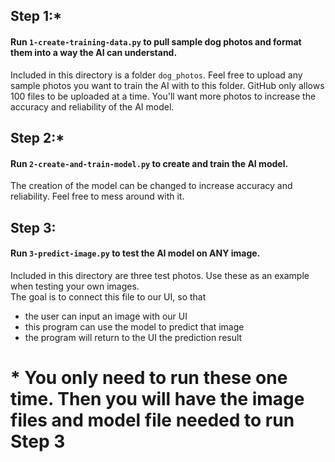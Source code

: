 ## Step 1:*
#### Run ```1-create-training-data.py``` to pull sample dog photos and format them into a way the AI can understand.     
Included in this directory is a folder ```dog_photos```. Feel free to upload any sample photos you want to train the AI with to this folder. GitHub only allows 100 files to be uploaded at a time. You'll want more photos to increase the accuracy and reliability of the AI model.
## Step 2:*
#### Run ```2-create-and-train-model.py``` to create and train the AI model.
The creation of the model can be changed to increase accuracy and reliability. Feel free to mess around with it.
## Step 3:
#### Run ```3-predict-image.py``` to test the AI model on ANY image.
Included in this directory are three test photos. Use these as an example when testing your own images.     
The goal is to connect this file to our UI, so that
- the user can input an image with our UI
- this program can use the model to predict that image
- the program will return to the UI the prediction result

# * You only need to run these one time. Then you will have the image files and model file needed to run Step 3
